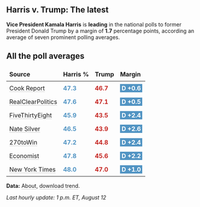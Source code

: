 
<style>

table {
    width: 100%;
    border-collapse: collapse;
}
table, th, td {
    border: 0px solid black;
}
a {
    color: inherit;
    text-decoration: underline;
    text-decoration-thickness: 1px;
    text-underline-offset: .2em;
    text-decoration-color: #0003;
    transition: text-decoration-color .3s ease-out; 
}
a:visited {
    color: inherit;
    text-decoration: underline;
    text-decoration-thickness: 1px;
    text-underline-offset: .2em;
    text-decoration-color: #0003;
    transition: text-decoration-color .3s ease-out; 
}
th, td {
    padding: 8px;
    text-align: left;
}
.markdown-body>*:last-child {
    display: none;
}
@media (max-width: 600px) {
    th, td {
        font-size: .8em;  /* Smaller font size on small screens */
    }
}
@media (max-width: 320px) {
    th, td {
        font-size: .7em;  /* Smaller font size on small screens */
    }
}
</style>

## Harris v. Trump: The latest
**Vice President Kamala Harris** is **leading** in the national polls to former President Donald Trump by a margin of **1.7** percentage points, according an average of seven prominent polling averages.

## All the poll averages

| Source               | Harris % | Trump | Margin       |
|----------------------|----------|-------|--------------|
| [Cook Report](https://www.cookpolitical.com/survey-research/cpr-national-polling-average/2024/harris-trump-overall) | <span style='color: #5194C3; font-weight: bold;'>47.3</span> | <span style='color: #c52622; font-weight: bold;'>46.7</span> | <span style='background: #5194C3; padding:1px 4px; color: #ffffff; font-weight: bold;'>D +0.6</span> |
| [RealClearPolitics](https://www.realclearpolling.com/polls/president/general/2024/trump-vs-harris) | <span style='color: #5194C3; font-weight: bold;'>47.6</span> | <span style='color: #c52622; font-weight: bold;'>47.1</span> | <span style='background: #5194C3; padding:1px 4px; color: #ffffff; font-weight: bold;'>D +0.5</span> |
| [FiveThirtyEight](https://projects.fivethirtyeight.com/polls/president-general/2024/national/) | <span style='color: #5194C3; font-weight: bold;'>45.9</span> | <span style='color: #c52622; font-weight: bold;'>43.5</span> | <span style='background: #5194C3; padding:1px 4px; color: #ffffff; font-weight: bold;'>D +2.4</span> |
| [Nate Silver](https://www.natesilver.net/p/nate-silver-2024-president-election-polls-model) | <span style='color: #5194C3; font-weight: bold;'>46.5</span> | <span style='color: #c52622; font-weight: bold;'>43.9</span> | <span style='background: #5194C3; padding:1px 4px; color: #ffffff; font-weight: bold;'>D +2.6</span> |
| [270toWin](https://www.270towin.com/2024-presidential-election-polls/) | <span style='color: #5194C3; font-weight: bold;'>47.2</span> | <span style='color: #c52622; font-weight: bold;'>44.8</span> | <span style='background: #5194C3; padding:1px 4px; color: #ffffff; font-weight: bold;'>D +2.4</span> |
| [Economist](https://www.economist.com/interactive/us-2024-election/trump-harris-polls) | <span style='color: #5194C3; font-weight: bold;'>47.8</span> | <span style='color: #c52622; font-weight: bold;'>45.6</span> | <span style='background: #5194C3; padding:1px 4px; color: #ffffff; font-weight: bold;'>D +2.2</span> |
| [New York Times](https://www.nytimes.com/interactive/2024/us/elections/polls-president.html) | <span style='color: #5194C3; font-weight: bold;'>48.0</span> | <span style='color: #c52622; font-weight: bold;'>47.0</span> | <span style='background: #5194C3; padding:1px 4px; color: #ffffff; font-weight: bold;'>D +1.0</span> |


**Data:** [About](https://github.com/stiles/polls), [download trend](https://stilesdata.com/polling/harris_trump/polls_avg/avgs/averages_trend.json). 

 *Last hourly update: 1 p.m. ET, August 12*